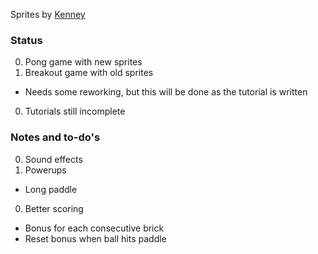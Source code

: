 Sprites by [Kenney]("http://opengameart.org/content/puzzle-game-art")

### Status
0. Pong game with new sprites
0. Breakout game with old sprites
  * Needs some reworking, but this will be done as the tutorial is written
0. Tutorials still incomplete

### Notes and to-do's
0. Sound effects
0. Powerups
  * Long paddle
0. Better scoring
  * Bonus for each consecutive brick
  * Reset bonus when ball hits paddle
